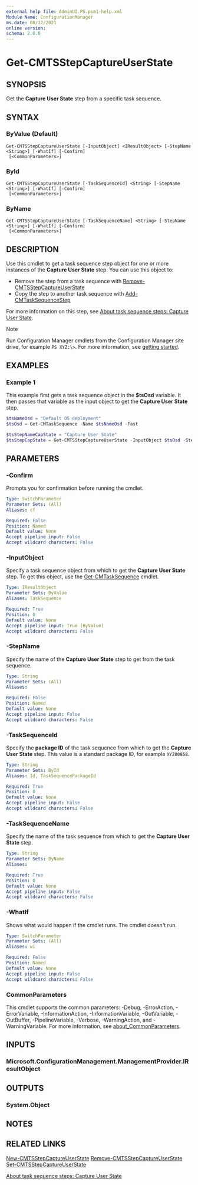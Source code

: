 ```yaml
---
external help file: AdminUI.PS.psm1-help.xml
Module Name: ConfigurationManager
ms.date: 08/12/2021
online version:
schema: 2.0.0
---
```


# Get-CMTSStepCaptureUserState

## SYNOPSIS

Get the **Capture User State** step from a specific task sequence.

## SYNTAX

### ByValue (Default)
```
Get-CMTSStepCaptureUserState [-InputObject] <IResultObject> [-StepName <String>] [-WhatIf] [-Confirm]
 [<CommonParameters>]
```

### ById
```
Get-CMTSStepCaptureUserState [-TaskSequenceId] <String> [-StepName <String>] [-WhatIf] [-Confirm]
 [<CommonParameters>]
```

### ByName
```
Get-CMTSStepCaptureUserState [-TaskSequenceName] <String> [-StepName <String>] [-WhatIf] [-Confirm]
 [<CommonParameters>]
```

## DESCRIPTION

Use this cmdlet to get a task sequence step object for one or more instances of the **Capture User State** step. You can use this object to:

- Remove the step from a task sequence with [Remove-CMTSStepCaptureUserState](Remove-CMTSStepCaptureUserState.md)
- Copy the step to another task sequence with [Add-CMTaskSequenceStep](Add-CMTaskSequenceStep.md)

For more information on this step, see [About task sequence steps: Capture User State](/mem/configmgr/osd/understand/task-sequence-steps#BKMK_CaptureUserState).

> [!NOTE]
> Run Configuration Manager cmdlets from the Configuration Manager site drive, for example `PS XYZ:\>`. For more information, see [getting started](/powershell/sccm/overview).

## EXAMPLES

### Example 1

This example first gets a task sequence object in the **$tsOsd** variable. It then passes that variable as the input object to get the **Capture User State** step.

```powershell
$tsNameOsd = "Default OS deployment"
$tsOsd = Get-CMTaskSequence -Name $tsNameOsd -Fast

$tsStepNameCapState = "Capture User State"
$tsStepCapState = Get-CMTSStepCaptureUserState -InputObject $tsOsd -StepName $tsStepNameCapState
```

## PARAMETERS

### -Confirm

Prompts you for confirmation before running the cmdlet.

```yaml
Type: SwitchParameter
Parameter Sets: (All)
Aliases: cf

Required: False
Position: Named
Default value: None
Accept pipeline input: False
Accept wildcard characters: False
```

### -InputObject

Specify a task sequence object from which to get the **Capture User State** step. To get this object, use the [Get-CMTaskSequence](Get-CMTaskSequence.md) cmdlet.

```yaml
Type: IResultObject
Parameter Sets: ByValue
Aliases: TaskSequence

Required: True
Position: 0
Default value: None
Accept pipeline input: True (ByValue)
Accept wildcard characters: False
```

### -StepName

Specify the name of the **Capture User State** step to get from the task sequence.

```yaml
Type: String
Parameter Sets: (All)
Aliases:

Required: False
Position: Named
Default value: None
Accept pipeline input: False
Accept wildcard characters: False
```

### -TaskSequenceId

Specify the **package ID** of the task sequence from which to get the **Capture User State** step. This value is a standard package ID, for example `XYZ00858`.

```yaml
Type: String
Parameter Sets: ById
Aliases: Id, TaskSequencePackageId

Required: True
Position: 0
Default value: None
Accept pipeline input: False
Accept wildcard characters: False
```

### -TaskSequenceName

Specify the name of the task sequence from which to get the **Capture User State** step.

```yaml
Type: String
Parameter Sets: ByName
Aliases:

Required: True
Position: 0
Default value: None
Accept pipeline input: False
Accept wildcard characters: False
```

### -WhatIf

Shows what would happen if the cmdlet runs. The cmdlet doesn't run.

```yaml
Type: SwitchParameter
Parameter Sets: (All)
Aliases: wi

Required: False
Position: Named
Default value: None
Accept pipeline input: False
Accept wildcard characters: False
```

### CommonParameters
This cmdlet supports the common parameters: -Debug, -ErrorAction, -ErrorVariable, -InformationAction, -InformationVariable, -OutVariable, -OutBuffer, -PipelineVariable, -Verbose, -WarningAction, and -WarningVariable. For more information, see [about_CommonParameters](http://go.microsoft.com/fwlink/?LinkID=113216).

## INPUTS

### Microsoft.ConfigurationManagement.ManagementProvider.IResultObject

## OUTPUTS

### System.Object

## NOTES

## RELATED LINKS

[New-CMTSStepCaptureUserState](New-CMTSStepCaptureUserState.md)
[Remove-CMTSStepCaptureUserState](Remove-CMTSStepCaptureUserState.md)
[Set-CMTSStepCaptureUserState](Set-CMTSStepCaptureUserState.md)

[About task sequence steps: Capture User State](/mem/configmgr/osd/understand/task-sequence-steps#BKMK_CaptureUserState)
